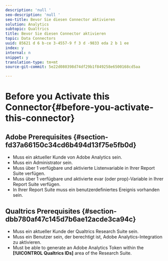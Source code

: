 ```yaml
---
description: 'null '
seo-description: 'null '
seo-title: Bevor Sie diesen Connector aktivieren
solution: Analytics
subtopic: Qualtrics
title: Bevor Sie diesen Connector aktivieren
topic: Data Connectors
uuid: 85621 d 6 b-ce 3-4557-9 f 3 d -9833 eda 2 b 1 ee
index: y
internal: n
snippet: y
translation-type: tm+mt
source-git-commit: 5e22d080398d74df29b1f849258e6500168cd5aa

---
```



# Before you Activate this Connector{#before-you-activate-this-connector}

## Adobe Prerequisites {#section-fd37a66150c34cd6b494d13f75e5fb0d}

* Muss ein aktueller Kunde von Adobe Analytics sein.
* Muss ein Administrator sein.
* Muss über 1 verfügbare und aktivierte Listenvariable in Ihrer Report Suite verfügen.
* Muss über 1 verfügbare und aktivierte evar (oder prop)-Variable in Ihrer Report Suite verfügen.
* In Ihrer Report Suite muss ein benutzerdefiniertes Ereignis vorhanden sein.

## Qualtrics Prerequisites {#section-dbb780af47c145d7b6ae12acde3ca94c}

* Muss ein aktueller Kunde der Qualtrics Research Suite sein.
* Muss ein Benutzer sein, der berechtigt ist, Adobe Analytics-Integration zu aktivieren.
* Must be able to generate an Adobe Analytics Token within the **[!UICONTROL Qualtrics IDs]** area of the Research Suite.


